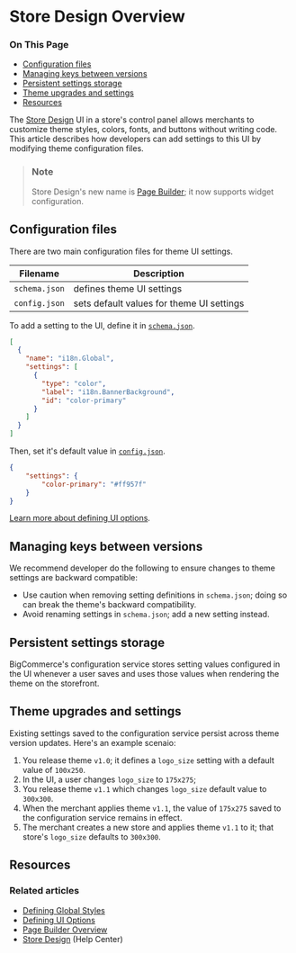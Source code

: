 # Store Design Overview

<div class="otp" id="no-index">

### On This Page
- [Configuration files](#configuration-files)
- [Managing keys between versions](#managing-keys-between-versions)
- [Persistent settings storage](#persistent-settings-storage)
- [Theme upgrades and settings](#theme-upgrades-and-settings)
- [Resources](#resources)

</div>

The [Store Design](https://support.bigcommerce.com/s/article/Store-Design) UI in a store's control panel allows merchants to customize theme styles, colors, fonts, and buttons without writing code. This article describes how developers can add settings to this UI by modifying theme configuration files.

<div class="HubBlock--callout">
<div class="CalloutBlock--info">
<div class="HubBlock-content">

> ### Note
> Store Design's new name is [Page Builder](https://developer.bigcommerce.com/stencil-docs/page-builder/page-builder-overview); it now supports widget configuration.


</div>
</div>
</div>

## Configuration files

There are two main configuration files for theme UI settings.

|Filename | Description
|-|-|
|`schema.json`|defines theme UI settings|
|`config.json`|sets default values for theme UI settings|

To add a setting to the UI, define it in [`schema.json`](https://github.com/bigcommerce/cornerstone/blob/master/schema.json).

```json
[
  {
    "name": "i18n.Global",
    "settings": [
      {
        "type": "color",
        "label": "i18n.BannerBackground",
        "id": "color-primary"
      }
    ]
  }
]
```

Then, set it's default value in [`config.json`](https://github.com/bigcommerce/cornerstone/blob/master/config.json).

```json
{
    "settings": {
        "color-primary": "#ff957f"
    }
}

```

[Learn more about defining UI options](https://developer.bigcommerce.com/stencil-docs/configure-store-design-ui/defining-ui-options).

## Managing keys between versions

We recommend developer do the following to ensure changes to theme settings are backward compatible:
* Use caution when removing setting definitions in `schema.json`; doing so can break the theme's backward compatibility.
* Avoid renaming settings in `schema.json`; add a new setting instead.

## Persistent settings storage

BigCommerce's configuration service stores setting values configured in the UI whenever a user saves and uses those values when rendering the theme on the storefront.

## Theme upgrades and settings

Existing settings saved to the configuration service persist across theme version updates. Here's an example scenaio:

1. You release theme `v1.0`; it defines a `logo_size` setting with a default value of `100x250`.
2. In the UI, a user changes `logo_size` to `175x275`;
3. You release theme `v1.1` which changes `logo_size` default value to `300x300`.
4. When the merchant applies theme `v1.1`, the value of `175x275` saved to the configuration service remains in effect.
5. The merchant creates a new store and applies theme `v1.1` to it; that store's `logo_size` defaults to `300x300`.

## Resources

### Related articles
* [Defining Global Styles](https://developer.bigcommerce.com/stencil-docs/configure-store-design-ui/defining-global-styles)
* [Defining UI Options](https://developer.bigcommerce.com/stencil-docs/configure-store-design-ui/defining-ui-options)
* [Page Builder Overview](https://developer.bigcommerce.com/stencil-docs/page-builder/page-builder-overview)
* [Store Design](https://support.bigcommerce.com/s/article/Store-Design) (Help Center)
